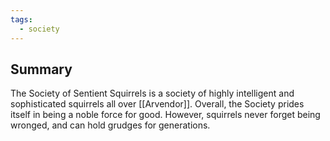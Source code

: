 ```yaml
---
tags:
  - society
---
```

## Summary

The Society of Sentient Squirrels is a society of highly intelligent and sophisticated squirrels all over [[Arvendor]]. Overall, the Society prides itself in being a noble force for good. However, squirrels never forget being wronged, and can hold grudges for generations. 